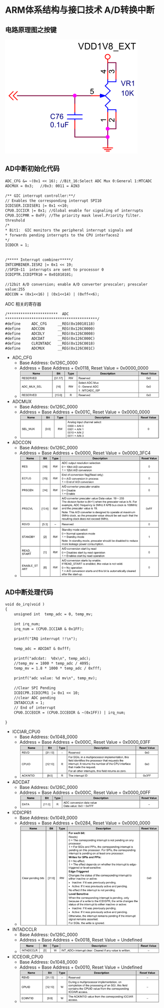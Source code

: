# ARM体系结构与接口技术 A/D转换中断

## 电路原理图之按键   
![电路原理图之按键](resource/images/schematic-ad.png)

## AD中断初始化代码
```
ADC_CFG &= ~(0x1 << 16); //Bit_16:Select ADC Mux 0:General 1:MTCADC
ADCMUX = 0x3;	//0x3: 0011 = AIN3

/** GIC interrupt controller:**/
// Enables the corresponding interrupt SPI10
ICDISER.ICDISER1 |= 0x1 <<10;
CPU0.ICCICR |= 0x1; //Global enable for signaling of interrupts
CPU0.ICCPMR = 0xFF; //The priority mask level.Priority filter. threshold
/*
* Bit1:  GIC monitors the peripheral interrupt signals and
* forwards pending interrupts to the CPU interfaces2
*/
ICDDCR = 1; 
			

/***** Interrupt combiner*****/
INTCOMBINER.IESR2 |= 0x1 << 19;
//SPI8~11  interrupts are sent to processor 0
ICDIPTR.ICDIPTR10 = 0x01010101;	

//12bit A/D conversion; enable A/D converter prescaler; prescaler value:255
ADCCON = (0x1<<16) | (0x1<<14) | (0xff<<6);
```

ADC 相关的寄存器
```
/***********************  ADC ******************************************/
#define  	ADC_CFG		__REG(0x10010118)
#define		ADCCON		__REG(0x126C0000)
#define		ADCDLY		__REG(0x126C0008)
#define		ADCDAT		__REG(0x126C000C)
#define		CLRINTADC	__REG(0x126C0018)
#define		ADCMUX		__REG(0x126C001C)
```

* ADC_CFG
	* Base Address: 0x126C_0000
	* Address = Base Address + 0x0118, Reset Value = 0x0000_0000
	* ![ADC_CFG](resource/images/ADC_CFG.png)
* ADCMUX
	* Base Address: 0x126C_0000
	* Address = Base Address + 0x001C, Reset Value = 0x0000_0000
	* ![ADCMUX](resource/images/ADCMUX.png)
* ADCCON
	* Base Address: 0x126C_0000
	* Address = Base Address + 0x0000, Reset Value = 0x0000_3FC4
	* ![ADCCON](resource/images/ADCCON.png)


## AD中断处理代码
```
void do_irq(void )
{
	unsigned int  temp_adc = 0, temp_mv;

	int irq_num;
	irq_num = (CPU0.ICCIAR & 0x1FF);

	printf("IRQ interrupt !!\n");

	temp_adc = ADCDAT & 0xfff;

	printf("adcdat:  %0x\n", temp_adc);
	//temp_mv = 1800 * temp_adc / 4095;
	temp_mv = 1.8 * 1000 * temp_adc / 0xfff;

	printf("adc value: %d mv\n", temp_mv);

	//Clear SPI Pending
	ICDICPR.ICDICPR1 |= 0x1 << 10;
	//clear ADC pending
	INTADCCLR = 1;
	// End of interrupt
	CPU0.ICCEOIR = (CPU0.ICCEOIR & ~(0x1FF)) | irq_num;

}
```
* ICCIAR_CPU0
	* Base Address: 0x1048_0000
	* Address = Base Address + 0x000C, Reset Value = 0x0000_03FF
	* ![ICCIAR](resource/images/ICCIAR.png)
* ADCDAT
	* Base Address: 0x126C_0000
	* Address = Base Address + 0x000C, Reset Value = 0x0000_00FF
	* ![ADCDAT](resource/images/ADCDAT.png)
* ICDICPR1
	* Base Address: 0x1049_0000
	* Address = Base Address + 0x0284, Reset Value = 0x0000_0000
	* ![ICDICPR](resource/images/ICDICPR.png)
* INTADCCLR
	* Base Address: 0x126C_0000
	* Address = Base Address + 0x0018, Reset Value = Undefined
	* ![INTADCCLR](resource/images/INTADCCLR.png)
* ICCEOIR_CPU0
	* Base Address: 0x1048_0000
	* Address = Base Address + 0x0010, Reset Value = Undefined
	* ![ICCEOIR](resource/images/ICCEOIR.png)